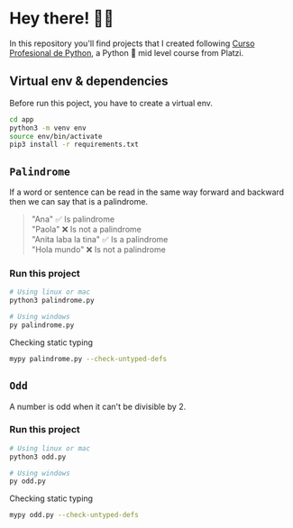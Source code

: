 # Hey there! :astronaut:
In this repository you'll find projects that I created following [Curso Profesional de Python](https://platzi.com/clases/old/python-profesional/), a Python	:snake: mid level course from Platzi.

## Virtual env & dependencies
Before run this poject, you have to create a virtual env.
```sh
cd app
python3 -m venv env
source env/bin/activate
pip3 install -r requirements.txt
```

## `Palindrome`
If a word or sentence can be read in the same way forward and backward then we can say that is a palindrome.

> "Ana" :white_check_mark:  Is palindrome <br>
"Paola" :x: Is not a palindrome <br>
"Anita laba la tina" :white_check_mark: Is a palindrome <br>
"Hola mundo" :x: Is not a palindrome <br>

### Run this project
```sh
# Using linux or mac
python3 palindrome.py
```

```sh
# Using windows
py palindrome.py
```
Checking static typing
```sh
mypy palindrome.py --check-untyped-defs
```


## `Odd`
A number is odd when it can't be divisible by 2.

### Run this project
```sh
# Using linux or mac
python3 odd.py
```

```sh
# Using windows
py odd.py
```
Checking static typing
```sh
mypy odd.py --check-untyped-defs
```
